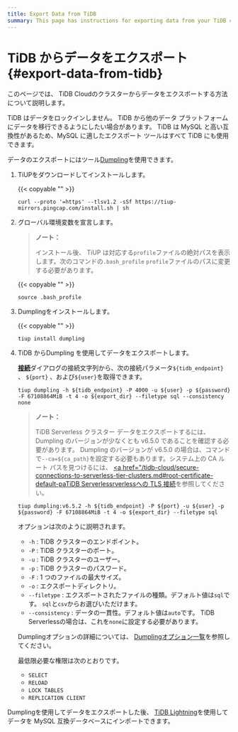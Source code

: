 ```yaml
---
title: Export Data from TiDB
summary: This page has instructions for exporting data from your TiDB cluster in TiDB Cloud.
---
```


# TiDB からデータをエクスポート {#export-data-from-tidb}

このページでは、 TiDB Cloudのクラスターからデータをエクスポートする方法について説明します。

TiDB はデータをロックインしません。 TiDB から他のデータ プラットフォームにデータを移行できるようにしたい場合があります。 TiDB は MySQL と高い互換性があるため、MySQL に適したエクスポート ツールはすべて TiDB にも使用できます。

データのエクスポートにはツール[<a href="/dumpling-overview.md">Dumpling</a>](/dumpling-overview.md)を使用できます。

1.  TiUPをダウンロードしてインストールします。

    {{< copyable "" >}}

    ```shell
    curl --proto '=https' --tlsv1.2 -sSf https://tiup-mirrors.pingcap.com/install.sh | sh
    ```

2.  グローバル環境変数を宣言します。

    > **ノート：**
    >
    > インストール後、 TiUP は対応する`profile`ファイルの絶対パスを表示します。次のコマンドの`.bash_profile` `profile`ファイルのパスに変更する必要があります。

    {{< copyable "" >}}

    ```shell
    source .bash_profile
    ```

3.  Dumplingをインストールします。

    {{< copyable "" >}}

    ```shell
    tiup install dumpling
    ```

4.  TiDB からDumpling を使用してデータをエクスポートします。

    [<a href="/tidb-cloud/connect-via-standard-connection.md">**接続**</a>](/tidb-cloud/connect-via-standard-connection.md)ダイアログの接続文字列から、次の接続パラメータ`${tidb_endpoint}` 、 `${port}` 、および`${user}`を取得できます。

    <SimpleTab>

    <div label="TiDB Serverless">

    ```shell
    tiup dumpling -h ${tidb_endpoint} -P 4000 -u ${user} -p ${password} -F 67108864MiB -t 4 -o ${export_dir} --filetype sql --consistency none
    ```

    > **ノート：**
    >
    > TiDB Serverless クラスター データをエクスポートするには、 Dumpling のバージョンが少なくとも v6.5.0 であることを確認する必要があります。 Dumpling のバージョンが v6.5.0 の場合は、コマンドで`--ca=${ca_path}`を設定する必要もあります。システム上の CA ルート パスを見つけるには、 [<a href="/tidb-cloud/secure-connections-to-serverless-tier-clusters.md#root-certificate-default-paTiDB Serverlessrverlessへの TLS 接続</a>](/tidb-cloud/secure-connections-to-serverless-tier-clusters.md#root-certificate-default-path)を参照してください。

    </div>
     <div label="TiDB Dedicated">

    ```shell
    tiup dumpling:v6.5.2 -h ${tidb_endpoint} -P ${port} -u ${user} -p ${password} -F 67108864MiB -t 4 -o ${export_dir} --filetype sql
    ```

    </div>
     </SimpleTab>

    オプションは次のように説明されます。

    -   `-h` : TiDB クラスターのエンドポイント。
    -   `-P` : TiDB クラスターのポート。
    -   `-u` : TiDB クラスターのユーザー。
    -   `-p` : TiDB クラスターのパスワード。
    -   `-F` : 1 つのファイルの最大サイズ。
    -   `-o` : エクスポートディレクトリ。
    -   `--filetype` : エクスポートされたファイルの種類。デフォルト値は`sql`です。 `sql`と`csv`からお選びいただけます。
    -   `--consistency` : データの一貫性。デフォルト値は`auto`です。 TiDB Serverlessの場合は、これを`none`に設定する必要があります。

    Dumplingオプションの詳細については、 [<a href="/dumpling-overview.md#option-list-of-dumpling">Dumplingオプション一覧</a>](/dumpling-overview.md#option-list-of-dumpling)を参照してください。

    最低限必要な権限は次のとおりです。

    -   `SELECT`
    -   `RELOAD`
    -   `LOCK TABLES`
    -   `REPLICATION CLIENT`

Dumplingを使用してデータをエクスポートした後、 [<a href="https://docs.pingcap.com/tidb/stable/tidb-lightning-overview">TiDB Lightning</a>](https://docs.pingcap.com/tidb/stable/tidb-lightning-overview)を使用してデータを MySQL 互換データベースにインポートできます。
